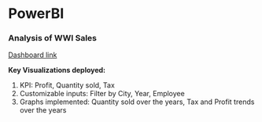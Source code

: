 # PowerBI
### Analysis of WWI Sales
[Dashboard link](https://app.powerbi.com/groups/me/reports/dc0a1fd0-1b76-483a-822c-5a0ecc602766/ReportSection3762cdb93b63a45b0350?experience=power-bi)

**Key Visualizations deployed:**
1. KPI: Profit, Quantity sold, Tax
2. Customizable inputs: Filter by City, Year, Employee
3. Graphs implemented: Quantity sold over the years, Tax and Profit trends over the years
